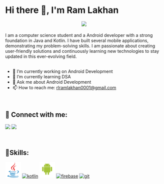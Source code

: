 # Hi there 👋, I'm Ram Lakhan

<div align="center">
  <img width="400px" src="https://github.com/user-attachments/assets/0449b372-8a96-49e8-85f4-6719df30dacf">
</div>
<br/>
I am a computer science student and a Android developer with a strong foundation in Java and Kotlin. I have built several mobile applications, demonstrating my problem-solving skills. I am passionate about creating user-friendly solutions and continuously learning new technologies to stay updated in this ever-evolving field.
<br/>
<br/>

- 🔭 I’m currently working on Android Development
- 🌱 I’m currently learning DSA
- 💬 Ask me about Android Development
- 📫 How to reach me: rlramlakhan0001@gmail.com

<br/>

## 🤝 Connect with me:
<a href="https://www.linkedin.com/in/rlramlakhan/" target="_blank"><img width="50px" src="https://github.com/user-attachments/assets/698e167a-4165-4df1-9032-b4446fd20453"></a>
<a href="https://x.com/rlramlakhan_" target="_blank"><img width="50px" src="https://github.com/user-attachments/assets/769d42b5-91bb-4738-a3b0-901dc38731ad"></a>

<br/>

## 💼Skills:
<div margin="10px">
  <a href="https://www.java.com" target="_blank"><img src="https://raw.githubusercontent.com/devicons/devicon/master/icons/java/java-original.svg" alt="java" width="50px"/></a> 
  <a href="https://kotlinlang.org" target="_blank"><img src="https://www.vectorlogo.zone/logos/kotlinlang/kotlinlang-icon.svg" alt="kotlin" width="50px"/></a>
  <a href="https://developer.android.com" target="_blank"><img src="https://raw.githubusercontent.com/devicons/devicon/master/icons/android/android-original-wordmark.svg" alt="android" width="50px"/></a>
  <a href="https://firebase.google.com/" target="_blank"><img src="https://www.vectorlogo.zone/logos/firebase/firebase-icon.svg" alt="firebase" width="50px"/></a> 
  <a href="https://git-scm.com/" target="_blank"><img src="https://www.vectorlogo.zone/logos/git-scm/git-scm-icon.svg" alt="git" width="40" height="50px"/></a> 
  
</div>

